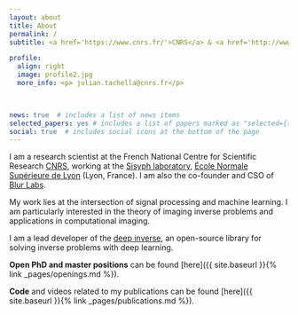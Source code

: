 ```yaml
---
layout: about
title: About
permalink: /
subtitle: <a href='https://www.cnrs.fr/'>CNRS</a> & <a href='http://www.ens-lyon.fr/'>ENS de Lyon</a>

profile:
  align: right
  image: profile2.jpg
  more_info: <p> julian.tachella@cnrs.fr</p>

  

news: true  # includes a list of news items
selected_papers: yes # includes a list of papers marked as "selected={true}"
social: true  # includes social icons at the bottom of the page
---
```


I am a research scientist at the French National Centre for Scientific Research [CNRS](https://www.cnrs.fr/), working at the [Sisyph laboratory](http://www.ens-lyon.fr/PHYSIQUE/teams/signaux-systemes-physique), [École Normale Supérieure de Lyon](http://www.ens-lyon.fr/) (Lyon, France). I am also the co-founder and CSO of [Blur Labs](https://blurlabs.ai/).

My work lies at the intersection of signal processing and machine learning. I am particularly interested in the theory of imaging inverse problems and applications in computational imaging.


I am a lead developer of the [deep inverse](https://deepinv.github.io/deepinv/), an open-source library for solving inverse problems with deep learning.

__Open PhD and master positions__ can be found [here]({{ site.baseurl }}{% link _pages/openings.md %}).

__Code__ and videos related to my publications can be found [here]({{ site.baseurl }}{% link _pages/publications.md %}).